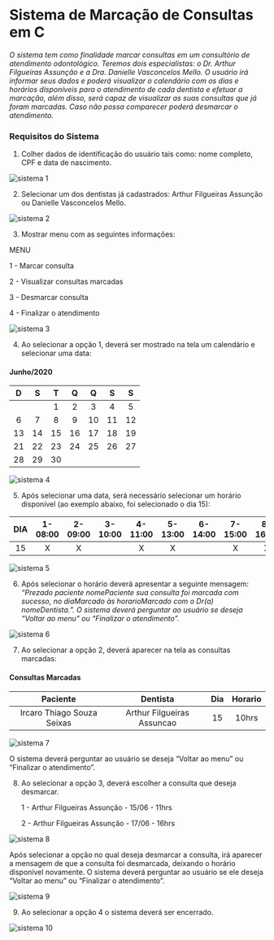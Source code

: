 # Sistema de Marcação de Consultas em C

_O sistema tem como finalidade marcar consultas em um consultório de atendimento odontológico. Teremos dois especialistas: o Dr. Arthur Filgueiras Assunção e a Dra. Danielle Vasconcelos Mello. O usuário irá informar seus dados e poderá visualizar o calendário com os dias e horários disponíveis para o atendimento de cada dentista e efetuar a marcação, além disso, será capaz de visualizar as suas consultas que já foram marcadas. Caso não possa comparecer poderá desmarcar o atendimento._

### Requisitos do Sistema 

1. Colher dados de identificação do usuário tais como: nome completo, CPF e data de nascimento.

![sistema 1](https://user-images.githubusercontent.com/70827699/125008509-05343f80-e039-11eb-9043-4655a6c0e743.png)

2. Selecionar um dos dentistas já cadastrados: Arthur Filgueiras Assunção ou Danielle Vasconcelos Mello.

![sistema 2](https://user-images.githubusercontent.com/70827699/125008597-2d23a300-e039-11eb-945a-9bbf1e8b15bc.png)

3. Mostrar menu com as seguintes informações:

MENU

1 - Marcar consulta

2 - Visualizar consultas marcadas

3 - Desmarcar consulta

4 - Finalizar o atendimento

![sistema 3](https://user-images.githubusercontent.com/70827699/125008656-56443380-e039-11eb-8631-1660964fa522.png)

4. Ao selecionar a opção 1, deverá ser mostrado na tela um calendário e selecionar uma data:
#### Junho/2020 ####                
 D | S | T | Q | Q | S | S 
:---: | :---: | :---: | :--: | :---: | :---: | :---:
 | | |1|2|3|4|5
 6|7|8|9|10|11|12
 13|14|15|16|17|18|19
 21|22|23|24|25|26|27
 28|29|30
  
![sistema 4](https://user-images.githubusercontent.com/70827699/125009094-3bbe8a00-e03a-11eb-81bf-c76eeb811663.png)

5. Após selecionar uma data, será necessário selecionar um horário disponível (ao exemplo abaixo, foi selecionado o dia 15):

 DIA | 1-08:00 | 2-09:00 | 3-10:00 | 4-11:00 | 5-13:00 | 6-14:00 | 7-15:00 | 8-16:00 
:---: | :---: | :---: | :--: | :---: | :---: | :---: | :---: | :---:
15| X | X | | X | X | | X | X

![sistema 5](https://user-images.githubusercontent.com/70827699/125010205-72959f80-e03c-11eb-9b35-52e1ac89e204.png)

6. Após selecionar o horário deverá apresentar a seguinte mensagem:
_“Prezado paciente nomePaciente sua consulta foi marcada com sucesso, no diaMarcado às horarioMarcado com o Dr(a) nomeDentista.”. 
O sistema deverá perguntar ao usuário se deseja “Voltar ao menu"  ou “Finalizar o atendimento”._

![sistema 6](https://user-images.githubusercontent.com/70827699/125010370-c1dbd000-e03c-11eb-99e4-b1afd7af148d.png)

7. Ao selecionar a opção 2, deverá aparecer na tela as consultas marcadas:
#### Consultas Marcadas ####                
 Paciente | Dentista | Dia | Horario 
:---: | :---: | :---: | :--: 
 Ircaro Thiago Souza Seixas | Arthur Filgueiras Assuncao | 15 | 10hrs
 
![sistema 7](https://user-images.githubusercontent.com/70827699/125010650-4fb7bb00-e03d-11eb-97c7-8fc0b12dbcf0.png)

O sistema deverá perguntar ao usuário se deseja “Voltar ao menu” ou “Finalizar o atendimento”.

8. Ao selecionar a opção 3, deverá escolher a consulta que deseja desmarcar.
 
	1 - Arthur Filgueiras Assunção - 15/06 - 11hrs
	
	2 - Arthur Filgueiras Assunção - 17/06 - 16hrs

![sistema 8](https://user-images.githubusercontent.com/70827699/125010728-7e359600-e03d-11eb-80ec-eeca06e4d211.png)

Após selecionar a opção no qual deseja desmarcar a consulta, irá aparecer a mensagem de que a consulta foi desmarcada, deixando o horário disponível novamente. O sistema deverá perguntar ao usuário se ele deseja “Voltar ao menu” ou “Finalizar o atendimento”.

![sistema 9](https://user-images.githubusercontent.com/70827699/125010833-ad4c0780-e03d-11eb-86cc-c7a2161c0b50.png)

9. Ao selecionar a opção 4 o sistema deverá ser encerrado.

![sistema 10](https://user-images.githubusercontent.com/70827699/125010901-d1a7e400-e03d-11eb-9e53-41c322069661.png)


  
  
  
